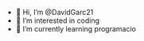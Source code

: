 - 👋 Hi, I’m @DavidGarc21
- 👀 I’m interested in coding
- 🌱 I’m currently learning programacio 


<!---
DavidGarc21/DavidGarc21 is a ✨ special ✨ repository because its `README.md` (this file) appears on your GitHub profile.
You can click the Preview link to take a look at your changes.
--->

